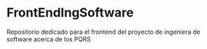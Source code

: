 # FrontEndIngSoftware
Repositorio dedicado para el frontend del proyecto de ingeniera de software acerca de los PQRS
